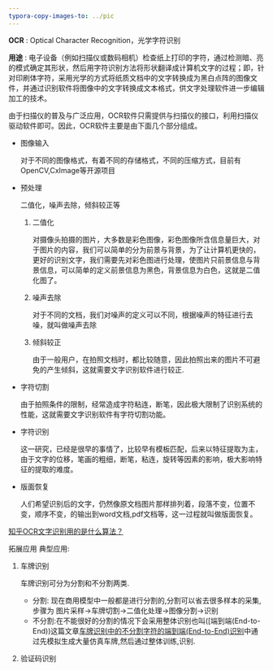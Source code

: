 ```yaml
---
typora-copy-images-to: ../pic
---
```


**OCR** : Optical Character Recognition，光学字符识别

**用途** : 电子设备（例如扫描仪或数码相机）检查纸上打印的字符，通过检测暗、亮的模式确定其形状，然后用字符识别方法将形状翻译成计算机文字的过程；即，针对印刷体字符，采用光学的方式将纸质文档中的文字转换成为黑白点阵的图像文件，并通过识别软件将图像中的文字转换成文本格式，供文字处理软件进一步编辑加工的技术。

由于扫描仪的普及与广泛应用，OCR软件只需提供与扫描仪的接口，利用扫描仪驱动软件即可。因此，OCR软件主要是由下面几个部分组成。

-   图像输入

    对于不同的图像格式，有着不同的存储格式，不同的压缩方式，目前有OpenCV,CxImage等开源项目

-   预处理

    二值化，噪声去除，倾斜较正等

    1.  二值化

        对摄像头拍摄的图片，大多数是彩色图像，彩色图像所含信息量巨大，对于图片的内容，我们可以简单的分为前景与背景，为了让计算机更快的，更好的识别文字，我们需要先对彩色图进行处理，使图片只前景信息与背景信息，可以简单的定义前景信息为黑色，背景信息为白色，这就是二值化图了。

    2.  噪声去除

        对于不同的文档，我们对噪声的定义可以不同，根据噪声的特征进行去噪，就叫做噪声去除

    3.  倾斜较正

        由于一般用户，在拍照文档时，都比较随意，因此拍照出来的图片不可避免的产生倾斜，这就需要文字识别软件进行较正.

-   字符切割

    由于拍照条件的限制，经常造成字符粘连，断笔，因此极大限制了识别系统的性能，这就需要文字识别软件有字符切割功能。

-   字符识别

    这一研究，已经是很早的事情了，比较早有模板匹配，后来以特征提取为主，由于文字的位移，笔画的粗细，断笔，粘连，旋转等因素的影响，极大影响特征的提取的难度。

-   版面恢复

    人们希望识别后的文字，仍然像原文档图片那样排列着，段落不变，位置不变，顺序不变，的输出到word文档,pdf文档等，这一过程就叫做版面恢复。

[知乎OCR文字识别用的是什么算法？](https://www.zhihu.com/question/20191727)

拓展应用 典型应用:

1.  车牌识别

    车牌识别可分为分割和不分割两类.

    -   分割: 现在商用模型中一般都是进行分割的,分割可以省去很多样本的采集,步骤为 图片采样->车牌切割->二值化处理->图像分割->识别
    -   不分割:在不能很好的分割的情况下会采用整体识别也叫([端到端(End-to-End))这篇文章[车牌识别中的不分割字符的端到端(End-to-End)识别](http://blog.csdn.net/relocy/article/details/52174198)中通过先模拟生成大量仿真车牌,然后通过整体训练,识别.

2.  验证码识别

